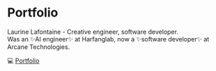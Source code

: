 # Portfolio

Laurine Lafontaine - Creative engineer, software developer. \
Was an ✨AI engineer✨ at Harfanglab, now a ✨software developer✨ at Arcane Technologies.

:computer: [Portfolio](https://laflaurine.github.io/portfolio/)